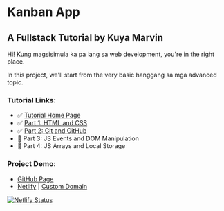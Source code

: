 # Kanban App
## A Fullstack Tutorial by Kuya Marvin

Hi! Kung magsisimula ka pa lang sa web development, you're in the right place.

In this project, we'll start from the very basic hanggang sa mga advanced topic.

### Tutorial Links:
- ✅ [Tutorial Home Page](https://codewithkuya.marvinisaac.com)
- ✅ [Part 1: HTML and CSS](https://codewithkuya.marvinisaac.com/kanban-app-html-and-css)
- ✅ [Part 2: Git and GitHub](https://codewithkuya.marvinisaac.com/kanban-app-git-and-github) 
- 📝 Part 3: JS Events and DOM Manipulation
- 📝 Part 4: JS Arrays and Local Storage

### Project Demo:
- [GitHub Page](https://marvinisaac.github.io/kanban)
- [Netlify](https://frosty-bell-eceff6.netlify.app/) | [Custom Domain](https://kanban.marvinisaac.com)

[![Netlify Status](https://api.netlify.com/api/v1/badges/856994c2-75ad-4bb9-bf3a-a858d6dcdda5/deploy-status)](https://app.netlify.com/sites/frosty-bell-eceff6/deploys)
